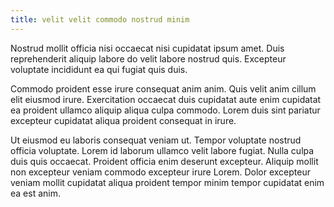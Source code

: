 ```yaml
---
title: velit velit commodo nostrud minim
---
```


Nostrud mollit officia nisi occaecat nisi cupidatat ipsum amet. Duis reprehenderit aliquip labore do velit labore nostrud quis. Excepteur voluptate incididunt ea qui fugiat quis duis.

Commodo proident esse irure consequat anim anim. Quis velit anim cillum elit eiusmod irure. Exercitation occaecat duis cupidatat aute enim cupidatat ea proident ullamco aliquip aliqua culpa commodo. Lorem duis sint pariatur excepteur cupidatat aliqua proident consequat in irure.

Ut eiusmod eu laboris consequat veniam ut. Tempor voluptate nostrud officia voluptate. Lorem id laborum ullamco velit labore fugiat. Nulla culpa duis quis occaecat. Proident officia enim deserunt excepteur. Aliquip mollit non excepteur veniam commodo excepteur irure Lorem. Dolor excepteur veniam mollit cupidatat aliqua proident tempor minim tempor cupidatat enim ea est anim.